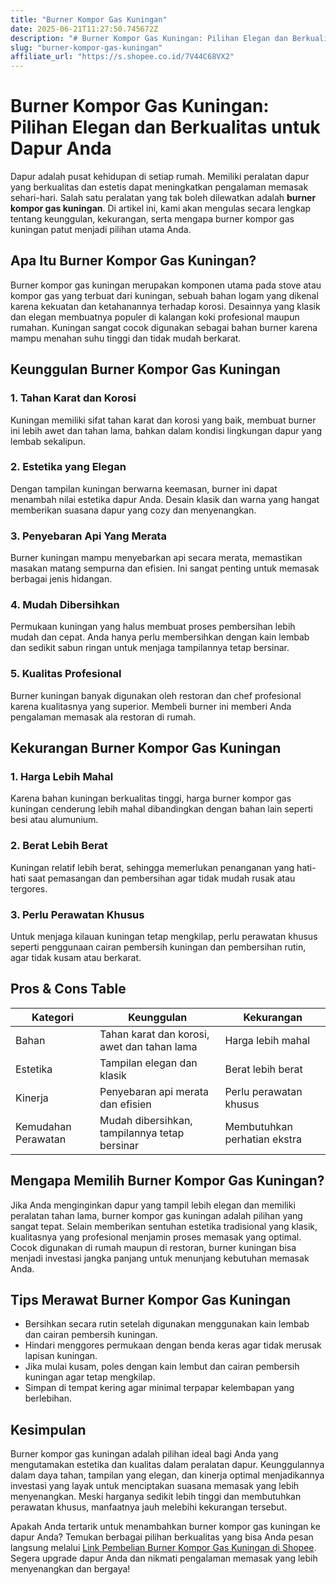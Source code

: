 ```yaml
---
title: "Burner Kompor Gas Kuningan"
date: 2025-06-21T11:27:50.745672Z
description: "# Burner Kompor Gas Kuningan: Pilihan Elegan dan Berkualitas untuk Dapur Anda..."
slug: "burner-kompor-gas-kuningan"
affiliate_url: "https://s.shopee.co.id/7V44C68VX2"
---
```

# Burner Kompor Gas Kuningan: Pilihan Elegan dan Berkualitas untuk Dapur Anda

Dapur adalah pusat kehidupan di setiap rumah. Memiliki peralatan dapur yang berkualitas dan estetis dapat meningkatkan pengalaman memasak sehari-hari. Salah satu peralatan yang tak boleh dilewatkan adalah **burner kompor gas kuningan**. Di artikel ini, kami akan mengulas secara lengkap tentang keunggulan, kekurangan, serta mengapa burner kompor gas kuningan patut menjadi pilihan utama Anda.

## Apa Itu Burner Kompor Gas Kuningan?

Burner kompor gas kuningan merupakan komponen utama pada stove atau kompor gas yang terbuat dari kuningan, sebuah bahan logam yang dikenal karena kekuatan dan ketahanannya terhadap korosi. Desainnya yang klasik dan elegan membuatnya populer di kalangan koki profesional maupun rumahan. Kuningan sangat cocok digunakan sebagai bahan burner karena mampu menahan suhu tinggi dan tidak mudah berkarat.

## Keunggulan Burner Kompor Gas Kuningan

### 1. Tahan Karat dan Korosi

Kuningan memiliki sifat tahan karat dan korosi yang baik, membuat burner ini lebih awet dan tahan lama, bahkan dalam kondisi lingkungan dapur yang lembab sekalipun.

### 2. Estetika yang Elegan

Dengan tampilan kuningan berwarna keemasan, burner ini dapat menambah nilai estetika dapur Anda. Desain klasik dan warna yang hangat memberikan suasana dapur yang cozy dan menyenangkan.

### 3. Penyebaran Api Yang Merata

Burner kuningan mampu menyebarkan api secara merata, memastikan masakan matang sempurna dan efisien. Ini sangat penting untuk memasak berbagai jenis hidangan.

### 4. Mudah Dibersihkan

Permukaan kuningan yang halus membuat proses pembersihan lebih mudah dan cepat. Anda hanya perlu membersihkan dengan kain lembab dan sedikit sabun ringan untuk menjaga tampilannya tetap bersinar.

### 5. Kualitas Profesional

Burner kuningan banyak digunakan oleh restoran dan chef profesional karena kualitasnya yang superior. Membeli burner ini memberi Anda pengalaman memasak ala restoran di rumah.

## Kekurangan Burner Kompor Gas Kuningan

### 1. Harga Lebih Mahal

Karena bahan kuningan berkualitas tinggi, harga burner kompor gas kuningan cenderung lebih mahal dibandingkan dengan bahan lain seperti besi atau alumunium.

### 2. Berat Lebih Berat

Kuningan relatif lebih berat, sehingga memerlukan penanganan yang hati-hati saat pemasangan dan pembersihan agar tidak mudah rusak atau tergores.

### 3. Perlu Perawatan Khusus

Untuk menjaga kilauan kuningan tetap mengkilap, perlu perawatan khusus seperti penggunaan cairan pembersih kuningan dan pembersihan rutin, agar tidak kusam atau berkarat.

## Pros & Cons Table

| Kategori            | Keunggulan                                    | Kekurangan                          |
|---------------------|----------------------------------------------|-------------------------------------|
| Bahan              | Tahan karat dan korosi, awet dan tahan lama | Harga lebih mahal                  |
| Estetika           | Tampilan elegan dan klasik                   | Berat lebih berat                  |
| Kinerja           | Penyebaran api merata dan efisien             | Perlu perawatan khusus             |
| Kemudahan Perawatan | Mudah dibersihkan, tampilannya tetap bersinar | Membutuhkan perhatian ekstra       |

## Mengapa Memilih Burner Kompor Gas Kuningan?

Jika Anda menginginkan dapur yang tampil lebih elegan dan memiliki peralatan tahan lama, burner kompor gas kuningan adalah pilihan yang sangat tepat. Selain memberikan sentuhan estetika tradisional yang klasik, kualitasnya yang profesional menjamin proses memasak yang optimal. Cocok digunakan di rumah maupun di restoran, burner kuningan bisa menjadi investasi jangka panjang untuk menunjang kebutuhan memasak Anda.

## Tips Merawat Burner Kompor Gas Kuningan

- Bersihkan secara rutin setelah digunakan menggunakan kain lembab dan cairan pembersih kuningan.
- Hindari menggores permukaan dengan benda keras agar tidak merusak lapisan kuningan.
- Jika mulai kusam, poles dengan kain lembut dan cairan pembersih kuningan agar tetap mengkilap.
- Simpan di tempat kering agar minimal terpapar kelembapan yang berlebihan.

## Kesimpulan

Burner kompor gas kuningan adalah pilihan ideal bagi Anda yang mengutamakan estetika dan kualitas dalam peralatan dapur. Keunggulannya dalam daya tahan, tampilan yang elegan, dan kinerja optimal menjadikannya investasi yang layak untuk menciptakan suasana memasak yang lebih menyenangkan. Meski harganya sedikit lebih tinggi dan membutuhkan perawatan khusus, manfaatnya jauh melebihi kekurangan tersebut.

Apakah Anda tertarik untuk menambahkan burner kompor gas kuningan ke dapur Anda? Temukan berbagai pilihan berkualitas yang bisa Anda pesan langsung melalui [Link Pembelian Burner Kompor Gas Kuningan di Shopee](https://s.shopee.co.id/7V44C68VX2). Segera upgrade dapur Anda dan nikmati pengalaman memasak yang lebih menyenangkan dan bergaya!
